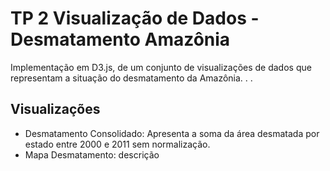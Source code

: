 # TP 2 Visualização de Dados - Desmatamento Amazônia

Implementação em D3.js, de um conjunto de visualizações de dados que representam a situação do desmatamento da Amazônia. . . 

## Visualizações

* Desmatamento Consolidado: Apresenta a soma da área desmatada por estado entre 2000 e 2011 sem normalização.
* Mapa Desmatamento: descrição

